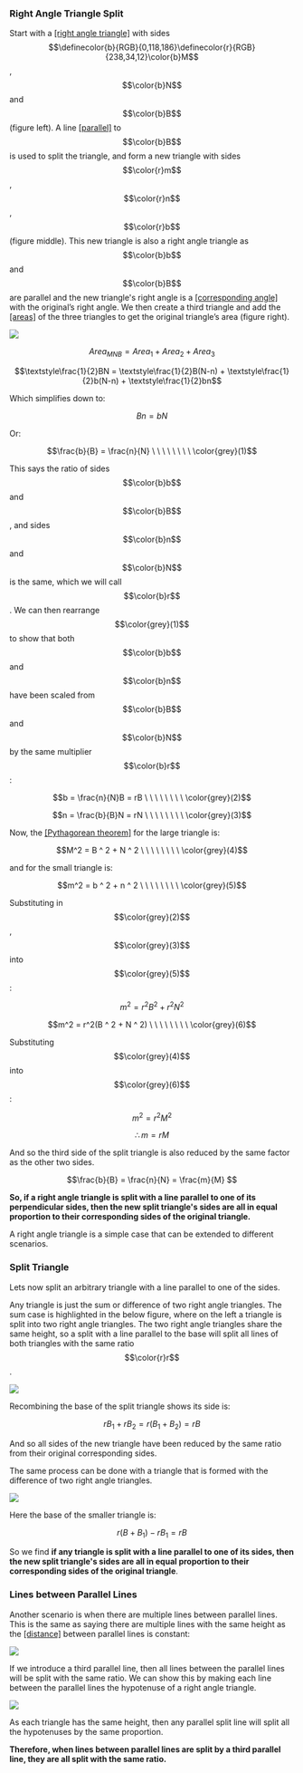 ### Right Angle Triangle Split

Start with a [[right angle triangle]]((qr,'Math/Geometry_1/RightAngleTriangles/base/Definition',#00756F)) with sides $$\definecolor{b}{RGB}{0,118,186}\definecolor{r}{RGB}{238,34,12}\color{b}M$$, $$\color{b}N$$ and $$\color{b}B$$ (figure left). A line [[parallel]]((qr,'Math/Geometry_1/ParallelLines/base/Main',#00756F)) to $$\color{b}B$$ is used to split the triangle, and form a new triangle with sides $$\color{r}m$$, $$\color{r}n$$, $$\color{r}b$$ (figure middle). This new triangle is also a right angle triangle as $$\color{b}b$$ and $$\color{b}B$$ are parallel and the new triangle's right angle is a [[corresponding angle]]((qr,'Math/Geometry_1/AnglesAtIntersections/base/Corresponding',#00756F)) with the original’s right angle. We then create a third triangle and add the [[areas]]((qr,'Math/Geometry_1/AreaTriangle/base/Main',#00756F)) of the three triangles to get the original triangle’s area (figure right).

![](Initial.png)

$$Area_{MNB} = Area_1 + Area_2 + Area_3$$

$$\textstyle\frac{1}{2}BN = \textstyle\frac{1}{2}B(N-n) + \textstyle\frac{1}{2}b(N-n) + \textstyle\frac{1}{2}bn$$

Which simplifies down to:

$$Bn = bN$$

Or:

$$\frac{b}{B} = \frac{n}{N} \ \ \ \ \ \ \ \ \color{grey}(1)$$

This says the ratio of sides $$\color{b}b$$ and $$\color{b}B$$, and sides $$\color{b}n$$ and $$\color{b}N$$ is the same, which we will call $$\color{b}r$$. We can then rearrange $$\color{grey}(1)$$ to show that both $$\color{b}b$$ and $$\color{b}n$$ have been scaled from $$\color{b}B$$ and $$\color{b}N$$ by the same multiplier $$\color{b}r$$:

$$b = \frac{n}{N}B = rB \ \ \ \ \ \ \ \ \color{grey}(2)$$

$$n = \frac{b}{B}N = rN \ \ \ \ \ \ \ \ \color{grey}(3)$$

Now, the [[Pythagorean theorem]]((qr,'Math/Geometry_1/RightAngleTriangles/base/Pythagorus',#00756F)) for the large triangle is:

$$M^2 = B ^ 2 + N ^ 2 \ \ \ \ \ \ \ \ \color{grey}(4)$$

and for the small triangle is:

$$m^2 = b ^ 2 + n ^ 2 \ \ \ \ \ \ \ \ \color{grey}(5)$$

Substituting in $$\color{grey}(2)$$, $$\color{grey}(3)$$ into $$\color{grey}(5)$$:

$$m^2 = r^2B ^ 2 + r^2N ^ 2$$

$$m^2 = r^2(B ^ 2 + N ^ 2) \ \ \ \ \ \ \ \ \color{grey}(6)$$

Substituting $$\color{grey}(4)$$ into $$\color{grey}(6)$$:

$$m^2 = r^2M^2$$

$$\therefore m = rM$$

And so the third side of the split triangle is also reduced by the same factor as the other two sides.

$$\frac{b}{B} = \frac{n}{N} = \frac{m}{M} $$

**So, if a right angle triangle is split with a line parallel to one of its perpendicular sides, then the new split triangle's sides are all in equal proportion to their corresponding sides of the original triangle.**

A right angle triangle is a simple case that can be extended to different scenarios.


### Split Triangle

Lets now split an arbitrary triangle with a line parallel to one of the sides.

Any triangle is just the sum or difference of two right angle triangles. The sum case is highlighted in the below figure, where on the left a triangle is split into two right angle triangles. The two right angle triangles share the same height, so a split with a  line parallel to the base will split all lines of both triangles with the same ratio $$\color{r}r$$.

![](ArbitraryTriangle.png)

Recombining the base of the split triangle shows its side is:

$$rB_1 + rB_2 = r(B_1 + B_2) = rB$$

And so all sides of the new triangle have been reduced by the same ratio from their original corresponding sides.

The same process can be done with a triangle that is formed with the difference of two right angle triangles.

<!-- ![](difference1.png) -->

![](difference2.png)

Here the base of the smaller triangle is:

$$r\left(B + B_1\right) - rB_1 = rB$$

So we find **if any triangle is split with a line parallel to one of its sides, then the new split triangle's sides are all in equal proportion to their corresponding sides of the original triangle**.


### Lines between Parallel Lines

Another scenario is when there are multiple lines between parallel lines. This is the same as saying there are multiple lines with the same height as the [[distance]]((qr,'Math/Geometry_1/ParallelLineDistance/base/Main',#00756F)) between parallel lines is constant:

![](ParallelLines.png)

If we introduce a third parallel line, then all lines between the parallel lines will be split with the same ratio. We can show this by making each line between the parallel lines the hypotenuse of a right angle triangle.

![](ParallelLinesTriangles.png)

As each triangle has the same height, then any parallel split line will split all the hypotenuses by the same proportion.

**Therefore, when lines between parallel lines are split by a third parallel line, they are all split with the same ratio.**
